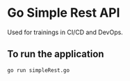 # Go Simple Rest API

Used for trainings in CI/CD and DevOps.

## To run the application

```shell
go run simpleRest.go
```

